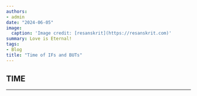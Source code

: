 ```yaml
---
authors:
- admin
date: "2024-06-05"
image:
  caption: 'Image credit: [resanskrit](https://resanskrit.com)'
summary: Love is Eternal!
tags:
- Blog
title: "Time of IFs and BUTs"
---
```

## TIME


---


